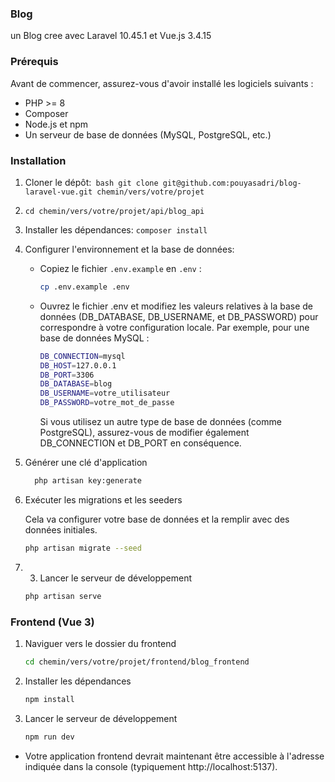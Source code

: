### Blog
un Blog cree avec Laravel 10.45.1 et Vue.js 3.4.15
### Prérequis
Avant de commencer, assurez-vous d'avoir installé les logiciels suivants :

- PHP >= 8
- Composer
- Node.js et npm
- Un serveur de base de données (MySQL, PostgreSQL, etc.)
### Installation
1. Cloner le dépôt:``` bash git clone git@github.com:pouyasadri/blog-laravel-vue.git chemin/vers/votre/projet```
2. `cd chemin/vers/votre/projet/api/blog_api`
3. Installer les dépendances: `composer install`
4. Configurer l'environnement et la base de données:
   - Copiez le fichier `.env.example` en `.env` :
     ```bash
     cp .env.example .env
     ```
   -  Ouvrez le fichier .env et modifiez les valeurs relatives à la base de données (DB_DATABASE, DB_USERNAME, et DB_PASSWORD) pour correspondre à votre configuration locale. Par exemple, pour une base de        données MySQL :
         ```bash
         DB_CONNECTION=mysql
         DB_HOST=127.0.0.1
         DB_PORT=3306
         DB_DATABASE=blog
         DB_USERNAME=votre_utilisateur
         DB_PASSWORD=votre_mot_de_passe
         ```
      Si vous utilisez un autre type de base de données (comme PostgreSQL), assurez-vous de modifier également DB_CONNECTION et DB_PORT en conséquence.
5. Générer une clé d'application
     ```bash
       php artisan key:generate
     ```
6. Exécuter les migrations et les seeders

   Cela va configurer votre base de données et la remplir avec des données initiales.
      ```bash
      php artisan migrate --seed
      ```
7. 3. Lancer le serveur de développement
   ```bash
   php artisan serve
   ```
### Frontend (Vue 3)
1. Naviguer vers le dossier du frontend
   ```bash
   cd chemin/vers/votre/projet/frontend/blog_frontend
   ```
2. Installer les dépendances
   ```bash
   npm install
   ```
3. Lancer le serveur de développement
   ```bash
   npm run dev
   ```
- Votre application frontend devrait maintenant être accessible à l'adresse indiquée dans la console (typiquement http://localhost:5137).
   
